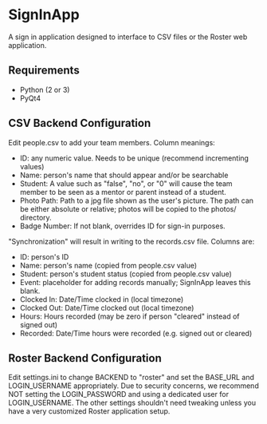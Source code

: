 SignInApp
=========

A sign in application designed to interface to CSV files or the Roster
web application.

Requirements
------------

- Python (2 or 3)
- PyQt4

CSV Backend Configuration
-------------------------

Edit people.csv to add your team members.  Column meanings:
- ID: any numeric value.  Needs to be unique (recommend incrementing values)
- Name: person's name that should appear and/or be searchable
- Student: A value such as "false", "no", or "0" will cause the team member
  to be seen as a mentor or parent instead of a student.
- Photo Path: Path to a jpg file shown as the user's picture.  The path can
  be either absolute or relative; photos will be copied to the photos/
  directory.
- Badge Number: If not blank, overrides ID for sign-in purposes.

"Synchronization" will result in writing to the records.csv file.  Columns are:
- ID: person's ID
- Name: person's name (copied from people.csv value)
- Student: person's student status (copied from people.csv value)
- Event: placeholder for adding records manually; SignInApp leaves this blank.
- Clocked In: Date/Time clocked in (local timezone)
- Clocked Out: Date/Time clocked out (local timezone)
- Hours: Hours recorded (may be zero if person "cleared" instead of signed out)
- Recorded: Date/Time hours were recorded (e.g. signed out or cleared)

Roster Backend Configuration
----------------------------

Edit settings.ini to change BACKEND to "roster" and set the BASE\_URL and
LOGIN\_USERNAME appropriately.
Due to security concerns, we recommend NOT setting the LOGIN\_PASSWORD and
using a dedicated user for LOGIN\_USERNAME.
The other settings shouldn't need tweaking unless you have a very customized
Roster application setup.

